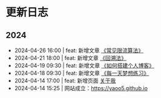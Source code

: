 # 更新日志

## 2024
- 2024-04-26 16:00 | feat: 新增文章 [《常见限流算法》](/tech/rate-limit)
- 2024-04-21 18:00 | feat: 新增文章 [《回溯法》](/leetcode/backtrack)
- 2024-04-19 09:30 | feat: 新增文章 [《如何搭建个人博客》](/tech/blog-vitepress-github)
- 2024-04-18 09:30 | feat: 新增文章 [《每一天梦想练习》](/life/reading/everyday-dream-exercise)
- 2024-04-14 17:00 | feat: 新增页面 [关于我](/about)
- 2024-04-14 15:25 | 网站成立：https://yaoo5.github.io

